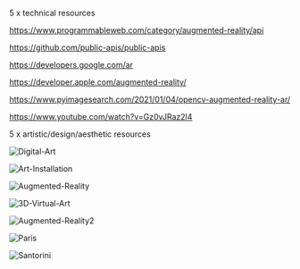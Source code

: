 5 x technical resources

https://www.programmableweb.com/category/augmented-reality/api

https://github.com/public-apis/public-apis

https://developers.google.com/ar

https://developer.apple.com/augmented-reality/

https://www.pyimagesearch.com/2021/01/04/opencv-augmented-reality-ar/

https://www.youtube.com/watch?v=Gz0vJRaz2l4

5 x artistic/design/aesthetic resources

![Digital-Art](https://user-images.githubusercontent.com/90471566/154134673-b040b93e-233b-40a3-af28-8b8a03cf4aa0.jpg)

![Art-Installation](https://user-images.githubusercontent.com/90471566/154134792-81796149-7891-4914-bfd3-3d01556729d9.jpg)

![Augmented-Reality](https://user-images.githubusercontent.com/90471566/154136043-eedc808c-9519-4922-a6fa-da7ae8bd4dd4.jpg)

![3D-Virtual-Art](https://user-images.githubusercontent.com/90471566/154136225-cdc7e399-edf5-487b-a79c-88793dc3c0bd.jpg)

![Augmented-Reality2](https://user-images.githubusercontent.com/90471566/154136436-cd5db56f-c338-4879-9dfe-ba26fd005f6b.jpg)

![Paris](https://user-images.githubusercontent.com/90471566/154136784-aea8cf7f-6131-4bec-ad50-6c54d16fbd8f.jpg)

![Santorini](https://user-images.githubusercontent.com/90471566/154136934-b5c16ffe-e9bf-483b-9bd3-39ddeae43dff.jpg)
